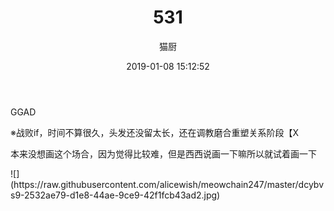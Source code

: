 ﻿---
layout: post
title: 531
date: 2019-01-08 15:12:52
updated: 2019-01-31 06:15:08
comments: true
categories: [Photo]
tags: [格邓, 神奇动物在哪里, ggad]
author: "猫厨"
description: ""
toc: true
---

<p>GGAD</p> 
<p>※战败if，时间不算很久，头发还没留太长，还在调教磨合重塑关系阶段【X</p> 
<p>本来没想画这个场合，因为觉得比较难，但是西西说画一下嘛所以就试着画一下</p> 
![](https://raw.githubusercontent.com/alicewish/meowchain247/master/dcybvs9-2532ae79-d1e8-44ae-9ce9-42f1fcb43ad2.jpg)